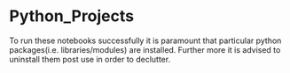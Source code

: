 # Python_Projects

To run these notebooks successfully it is paramount that particular python packages(i.e. libraries/modules) are installed. Further more it is advised to uninstall them post use in order to declutter.
